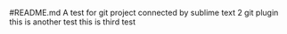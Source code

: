 #README.md
A test for git project connected by sublime text 2 git plugin
this is another test
this is third test